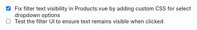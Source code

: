 - [x] Fix filter text visibility in Products.vue by adding custom CSS for select dropdown options
- [ ] Test the filter UI to ensure text remains visible when clicked
